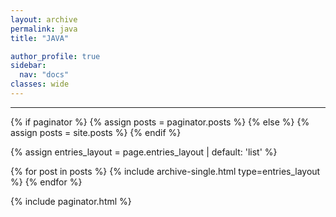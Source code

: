 ```yaml
---
layout: archive
permalink: java
title: "JAVA"

author_profile: true
sidebar:
  nav: "docs"
classes: wide
---
```




---

{% if paginator %}
  {% assign posts = paginator.posts %}
{% else %}
  {% assign posts = site.posts %}
{% endif %}

{% assign entries_layout = page.entries_layout | default: 'list' %}
<div class="entries-{{ entries_layout }}">
  {% for post in posts %}
    {% include archive-single.html type=entries_layout %}
  {% endfor %}
</div>

{% include paginator.html %}